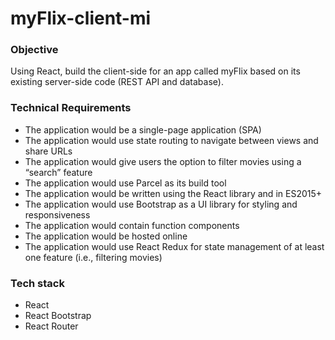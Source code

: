 # myFlix-client-mi
### Objective
Using React, build the client-side for an app called myFlix based on its existing server-side code (REST API and database).
### Technical Requirements
- The application would be a single-page application (SPA)
- The application would use state routing to navigate between views and share URLs
- The application would give users the option to filter movies using a “search” feature
- The application would use Parcel as its build tool
- The application would be written using the React library and in ES2015+
- The application would use Bootstrap as a UI library for styling and responsiveness
- The application would contain function components
- The application would be hosted online
- The application would use React Redux for state management of at least one feature (i.e., filtering movies)
### Tech stack
- React
- React Bootstrap
- React Router